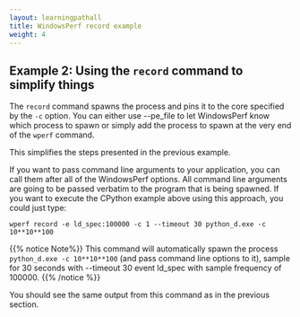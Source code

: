 ```yaml
---
layout: learningpathall
title: WindowsPerf record example
weight: 4
---
```


## Example 2: Using the `record` command to simplify things

The `record` command spawns the process and pins it to the core specified by the `-c` option. You can either use --pe_file to let WindowsPerf know which process to spawn or simply add the process to spawn at the very end of the `wperf` command. 

This simplifies the steps presented in the previous example.

If you want to pass command line arguments to your application, you can call them after all of the WindowsPerf options. All command line arguments are going to be passed
verbatim to the program that is being spawned. If you want to execute the CPython example above using this approach, you could just type:

```command
wperf record -e ld_spec:100000 -c 1 --timeout 30 python_d.exe -c 10**10**100
```

{{% notice  Note%}}
This command will automatically spawn the process `python_d.exe -c 10**10**100` (and pass command line options to it), sample for 30 seconds with --timeout 30 event ld_spec with sample frequency of 100000.
{{% /notice %}}

You should see the same output from this command as in the previous section.
